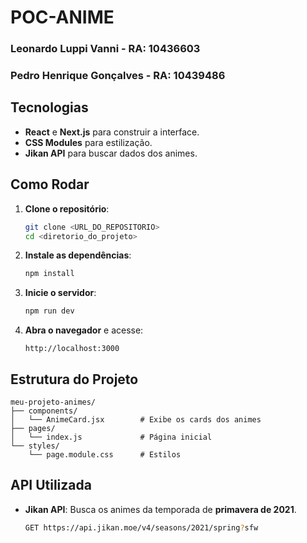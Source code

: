 # POC-ANIME

### Leonardo Luppi Vanni - RA: 10436603
### Pedro Henrique Gonçalves - RA: 10439486

## Tecnologias

- **React** e **Next.js** para construir a interface.
- **CSS Modules** para estilização.
- **Jikan API** para buscar dados dos animes.

## Como Rodar

1. **Clone o repositório**:
    ```bash
    git clone <URL_DO_REPOSITORIO>
    cd <diretorio_do_projeto>
    ```

2. **Instale as dependências**:
    ```bash
    npm install
    ```

3. **Inicie o servidor**:
    ```bash
    npm run dev
    ```

4. **Abra o navegador** e acesse:
    ```
    http://localhost:3000
    ```

## Estrutura do Projeto

```
meu-projeto-animes/
├── components/
│   └── AnimeCard.jsx        # Exibe os cards dos animes
├── pages/
│   └── index.js             # Página inicial
└── styles/
    └── page.module.css      # Estilos
```

## API Utilizada

- **Jikan API**: Busca os animes da temporada de **primavera de 2021**.
  ```bash
  GET https://api.jikan.moe/v4/seasons/2021/spring?sfw
  ```
